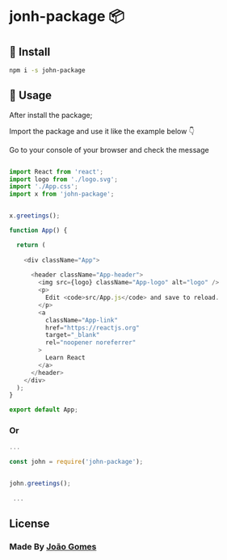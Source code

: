 # jonh-package 📦

## 🎯 Install 

```bash
npm i -s john-package
```

## 🧬 Usage 
After install the package;

Import the package and use it like the example below 👇

Go to your console of your browser and check the message

```javascript

import React from 'react';
import logo from './logo.svg';
import './App.css';
import x from 'john-package';


x.greetings();

function App() {

  return (
   
    <div className="App">
     
      <header className="App-header">
        <img src={logo} className="App-logo" alt="logo" />
        <p>
          Edit <code>src/App.js</code> and save to reload.
        </p>
        <a
          className="App-link"
          href="https://reactjs.org"
          target="_blank"
          rel="noopener noreferrer"
        >
          Learn React
        </a>
      </header>
    </div>
  );
}

export default App;

```


### Or

```javascript
...

const john = require('john-package');


john.greetings();
   
 ...  
````


## License

### Made By [João Gomes](https://joaosilgo.github.io/joaogomes/)

#### 
